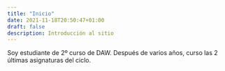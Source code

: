 ```yaml
---
title: "Inicio"
date: 2021-11-18T20:50:47+01:00
draft: false
description: Introducción al sitio
---
```


Soy estudiante de 2º curso de DAW. Después de varios años, curso las 2 últimas asignaturas del ciclo.